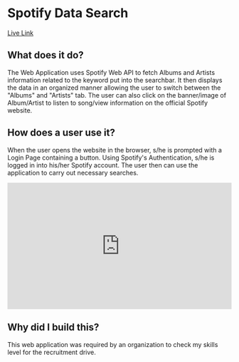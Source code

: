 # Spotify Data Search

[Live Link](https://spotify-data-search.vercel.app/)

## What does it do?

The Web Application uses Spotify Web API to fetch Albums and Artists information related to the keyword put into the searchbar. It then displays the data in an organized manner allowing the user to switch between the "Albums" and "Artists" tab. The user can also click on the banner/image of Album/Artist to listen to song/view information on the official Spotify website.

## How does a user use it?

When the user opens the website in the browser, s/he is prompted with a Login Page containing a button. Using Spotify's Authentication, s/he is logged in into his/her Spotify account. The user then can use the application to carry out necessary searches.

<div style="position: relative; padding-bottom: 56.25%; height: 0;"><iframe src="https://www.loom.com/embed/d8eb091255054530be441ff2e8cc41cd" frameborder="0" webkitallowfullscreen mozallowfullscreen allowfullscreen style="position: absolute; top: 0; left: 0; width: 100%; height: 100%;"></iframe></div>

## Why did I build this?

This web application was required by an organization to check my skills level for the recruitment drive. 
